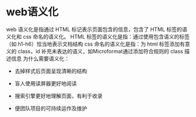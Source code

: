 # web语义化

web 语义化是指通过 HTML 标记表示页面包含的信息，包含了 HTML 标签的语义化和 css 命名的语义化。 HTML 标签的语义化是指：通过使用包含语义的标签（如 h1-h6）恰当地表示文档结构 css 命名的语义化是指：为 html 标签添加有意义的 class，id 补充未表达的语义，如Microformat通过添加符合规则的 class 描述信息 为什么需要语义化：

- 去掉样式后页面呈现清晰的结构

- 盲人使用读屏器更好地阅读

- 搜索引擎更好地理解页面，有利于收录

- 便团队项目的可持续运作及维护

